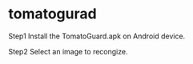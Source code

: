# tomatogurad
Step1 Install the TomatoGuard.apk on Android device.

Step2 Select an image to recongize.

